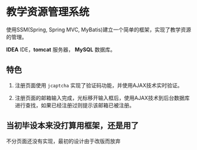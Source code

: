 # 教学资源管理系统

使用SSM(Spring, Spring MVC, MyBatis)建立一个简单的框架，实现了教学资源的管理。

**IDEA** IDE，**tomcat** 服务器， **MySQL** 数据库。

## 特色

1. 注册页面使用 `jcaptcha` 实现了验证码功能，并使用AJAX技术实时验证。

2. 注册页面的邮箱输入完成，光标移开输入框后，使用AJAX技术到后台数据库进行查找，如果已经注册过则提示该邮箱已被注册。

## 当初毕设本来没打算用框架，还是用了
不分页面还没有实现，最初的设计由于改版而放弃
